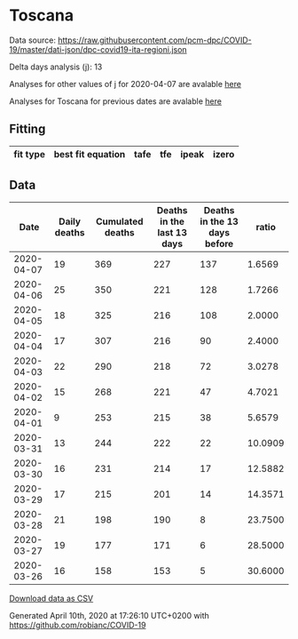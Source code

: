 # Toscana

Data source: https://raw.githubusercontent.com/pcm-dpc/COVID-19/master/dati-json/dpc-covid19-ita-regioni.json

Delta days analysis (j): 13

Analyses for other values of j for 2020-04-07 are avalable [here](../README.md)

Analyses for Toscana for previous dates are avalable [here](../../README.md)

## Fitting 
|fit type|best fit equation|tafe|tfe|ipeak|izero|
|-------|-----|--------|------|---|---|

## Data
|Date|Daily deaths|Cumulated deaths|Deaths in the last 13 days|Deaths in the 13 days before|ratio|
|----|----------|-----------|-------|--------------------|-----|
|2020-04-07|19|369|227|137|1.6569|
|2020-04-06|25|350|221|128|1.7266|
|2020-04-05|18|325|216|108|2.0000|
|2020-04-04|17|307|216|90|2.4000|
|2020-04-03|22|290|218|72|3.0278|
|2020-04-02|15|268|221|47|4.7021|
|2020-04-01|9|253|215|38|5.6579|
|2020-03-31|13|244|222|22|10.0909|
|2020-03-30|16|231|214|17|12.5882|
|2020-03-29|17|215|201|14|14.3571|
|2020-03-28|21|198|190|8|23.7500|
|2020-03-27|19|177|171|6|28.5000|
|2020-03-26|16|158|153|5|30.6000|

[Download data as CSV](COVID-19_toscana_j13_2020-04-07.csv)

Generated April 10th, 2020 at 17:26:10 UTC+0200 with https://github.com/robianc/COVID-19
